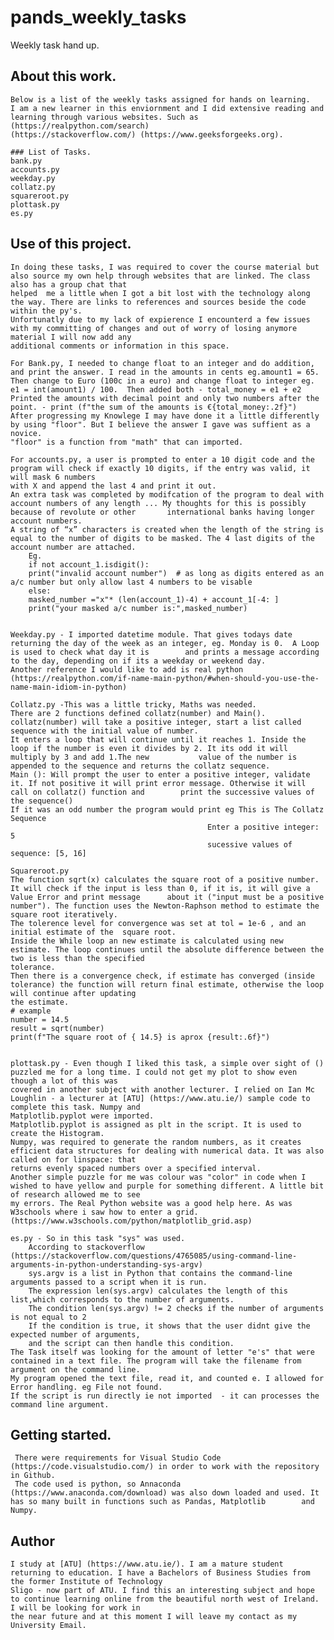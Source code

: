 # pands_weekly_tasks
Weekly task hand up.

## About this work.
    Below is a list of the weekly tasks assigned for hands on learning.
    I am a new learner in this enviornment and I did extensive reading and learning through various websites. Such as (https://realpython.com/search)
    (https://stackoverflow.com/) (https://www.geeksforgeeks.org).

    ### List of Tasks.
    bank.py
    accounts.py
    weekday.py
    collatz.py
    squareroot.py
    plottask.py
    es.py
    
## Use of this project.
    In doing these tasks, I was required to cover the course material but also source my own help through websites that are linked. The class also has a group chat that     
    helped  me a little when I got a bit lost with the technology along the way. There are links to references and sources beside the code within the py's.
    Unfortunatly due to my lack of expierence I encounterd a few issues with my committing of changes and out of worry of losing anymore material I will now add any         
    additional comments or information in this space.
    
    For Bank.py, I needed to change float to an integer and do addition, and print the answer. I read in the amounts in cents eg.amount1 = 65. 
    Then change to Euro (100c in a euro) and change float to integer eg. e1 = int(amount1) / 100.  Then added both - total_money = e1 + e2
    Printed the amounts with decimal point and only two numbers after the point. - print (f"the sum of the amounts is €{total_money:.2f}")
    After progressing my Knowlege I may have done it a little differently by using "floor". But I believe the answer I gave was suffient as a novice.
    "floor" is a function from "math" that can imported.
    
    For accounts.py, a user is prompted to enter a 10 digit code and the program will check if exactly 10 digits, if the entry was valid, it will mask 6 numbers 
    with X and append the last 4 and print it out.
    An extra task was completed by modifcation of the program to deal with account numbers of any length ... My thoughts for this is possibly because of revolute or other       international banks having longer account numbers.
    A string of “x” characters is created when the length of the string is equal to the number of digits to be masked. The 4 last digits of the account number are attached.
        Eg.
        if not account_1.isdigit():
        print("invalid account number")  # as long as digits entered as an a/c number but only allow last 4 numbers to be visable
        else:
        masked_number ="x"* (len(account_1)-4) + account_1[-4: ] 
        print("your masked a/c number is:",masked_number)
    

    Weekday.py - I imported datetime module. That gives todays date returning the day of the week as an integer, eg. Monday is 0.  A Loop is used to check what day it is        and prints a message according to the day, depending on if its a weekday or weekend day.
    Another reference I would like to add is real python (https://realpython.com/if-name-main-python/#when-should-you-use-the-name-main-idiom-in-python)

    Collatz.py -This was a little tricky, Maths was needed.
    There are 2 functions defined collatz(number) and Main(). collatz(number) will take a positive integer, start a list called sequence with the initial value of number.
    It enters a loop that will continue until it reaches 1. Inside the loop if the number is even it divides by 2. It its odd it will multiply by 3 and add 1.The new           value of the number is appended to the sequence and returns the collatz sequence.
    Main (): Will prompt the user to enter a positive integer, validate it. If not positive it will print error message. Otherwise it will call on collatz() function and        print the successive values of the sequence()
    If it was an odd number the program would print eg This is The Collatz Sequence
                                                Enter a positive integer: 5
                                                sucessive values of sequence: [5, 16]

    Squareroot.py 
    The function sqrt(x) calculates the square root of a positive number. It will check if the input is less than 0, if it is, it will give a Value Error and print message      about it ("input must be a positive number"). The function uses the Newton-Raphson method to estimate the square root iteratively.
    The tolerence level for convergence was set at tol = 1e-6 , and an initial estimate of the  square root.
    Inside the While loop an new estimate is calculated using new estimate. The loop continues until the absolute difference between the two is less than the specified     
    tolerance.
    Then there is a convergence check, if estimate has converged (inside tolerance) the function will return final estimate, otherwise the loop will continue after updating 
    the estimate.    
    # example
    number = 14.5
    result = sqrt(number)
    print(f"The square root of { 14.5} is aprox {result:.6f}")

    
    plottask.py - Even though I liked this task, a simple over sight of () puzzled me for a long time. I could not get my plot to show even though a lot of this was
    covered in another subject with another lecturer. I relied on Ian Mc Loughlin - a lecturer at [ATU] (https://www.atu.ie/) sample code to complete this task. Numpy and 
    Matplotlib.pyplot were imported.
    Matplotlib.pyplot is assigned as plt in the script. It is used to create the Histogram.
    Numpy, was required to generate the random numbers, as it creates efficient data structures for dealing with numerical data. It was also called on for linspace: that 
    returns evenly spaced numbers over a specified interval.
    Another simple puzzle for me was colour was "color" in code when I wished to have yellow and purple for something different. A little bit of research allowed me to see 
    my errors. The Real Python website was a good help here. As was W3schools where i saw how to enter a grid. (https://www.w3schools.com/python/matplotlib_grid.asp)
    
    es.py - So in this task "sys" was used. 
        According to stackoverflow (https://stackoverflow.com/questions/4765085/using-command-line-arguments-in-python-understanding-sys-argv)
        sys.argv is a list in Python that contains the command-line arguments passed to a script when it is run.
        The expression len(sys.argv) calculates the length of this list,which corresponds to the number of arguments.
        The condition len(sys.argv) != 2 checks if the number of arguments is not equal to 2 
        If the condition is true, it shows that the user didnt give the expected number of arguments,
        and the script can then handle this condition.
    The Task itself was looking for the amount of letter "e's" that were contained in a text file. The program will take the filename from argument on the command line.
    My program opened the text file, read it, and counted e. I allowed for Error handling. eg File not found.
    If the script is run directly ie not imported  - it can processes the command line argument.

 

    
## Getting started.
     There were requirements for Visual Studio Code (https://code.visualstudio.com/) in order to work with the repository in Github.
     The code used is python, so Annaconda (https://www.anaconda.com/download) was also down loaded and used. It has so many built in functions such as Pandas, Matplotlib        and Numpy.
     

## Author
    I study at [ATU] (https://www.atu.ie/). I am a mature student returning to education. I have a Bachelors of Business Studies from the former Institute of Technology     
    Sligo - now part of ATU. I find this an interesting subject and hope to continue learning online from the beautiful north west of Ireland. I will be looking for work in 
    the near future and at this moment I will leave my contact as my University Email. 

